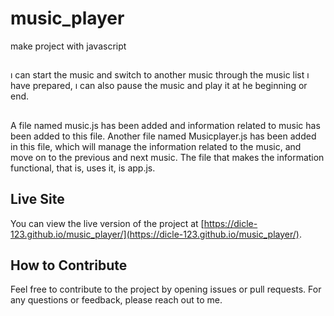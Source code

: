 # music_player
make project with javascript


##
ı can start the music and switch to another music through the music list ı have prepared, ı can also pause the music and play it at he beginning or end.


##
A file named music.js has been added and information related to music has been added to this file. Another file named Musicplayer.js has been added in this file, which will manage the information related to the music, and move on to the previous and next music. The file that makes the information functional, that is, uses it, is app.js.


## Live Site

You can view the live version of the project at [https://dicle-123.github.io/music_player/](https://dicle-123.github.io/music_player/).

## How to Contribute

Feel free to contribute to the project by opening issues or pull requests. For any questions or feedback, please reach out to me.
